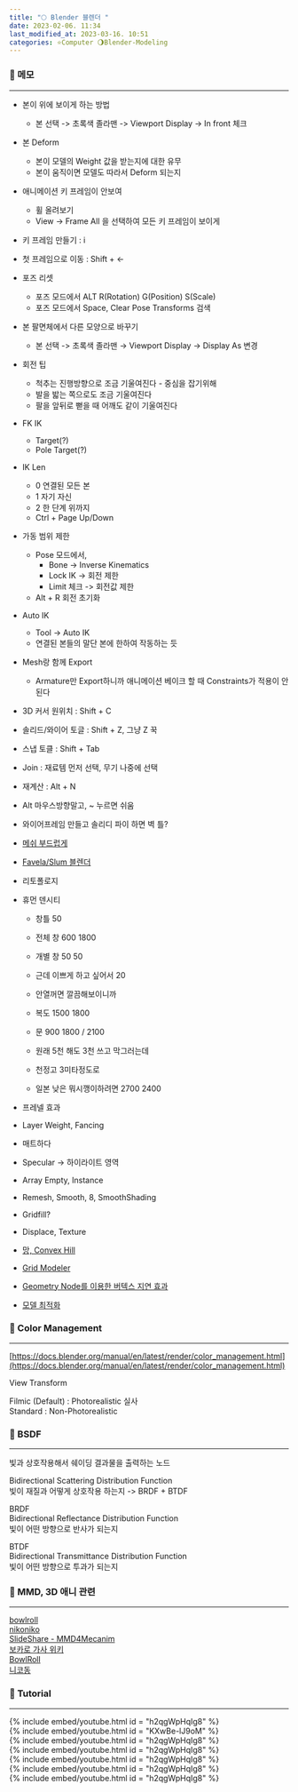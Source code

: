 ```yaml
---
title: "🌕 Blender 블렌더 "
date: 2023-02-06. 11:34
last_modified_at: 2023-03-16. 10:51
categories: ⭐Computer 🌖Blender-Modeling
---
```


### 💫 메모

---

- 본이 위에 보이게 하는 방법
  - 본 선택 -> 초록색 졸라맨 -> Viewport Display -> In front 체크

- 본 Deform
  - 본이 모델의 Weight 값을 받는지에 대한 유무
  - 본이 움직이면 모델도 따라서 Deform 되는지

- 애니메이션 키 프레임이 안보여
  - 휠 올려보기
  - View -> Frame All 을 선택하여 모든 키 프레임이 보이게

- 키 프레임 만들기 : i
- 첫 프레임으로 이동 : Shift + ←

- 포즈 리셋
  - 포즈 모드에서 ALT R(Rotation) G(Position) S(Scale)
  - 포즈 모드에서 Space, Clear Pose Transforms 검색

- 본 팔면체에서 다른 모양으로 바꾸기
  - 본 선택 -> 초록색 졸라맨 → Viewport Display → Display As 변경

- 회전 팁
  - 척추는 진행방향으로 조금 기울여진다 - 중심을 잡기위해
  - 발을 밟는 쪽으로도 조금 기울여진다
  - 팔을 앞뒤로 뻗을 때 어깨도 같이 기울여진다

- FK IK
  - Target(?)
  - Pole Target(?)

- IK Len
  - 0 연결된 모든 본
  - 1 자기 자신
  - 2 한 단계 위까지
  - Ctrl + Page Up/Down

- 가동 범위 제한
  - Pose 모드에서,
    - Bone -> Inverse Kinematics
    - Lock IK -> 회전 제한
    - Limit 체크 -> 회전값 제한
  - Alt + R 회전 초기화

- Auto IK
  - Tool -> Auto IK
  - 연결된 본들의 말단 본에 한하여 작동하는 듯

- Mesh랑 함께 Export
  - Armature만 Export하니까 애니메이션 베이크 할 때 Constraints가 적용이 안된다

- 3D 커서 원위치 : Shift + C
- 솔리드/와이어 토글 : Shift + Z, 그냥 Z 꾹
- 스냅 토클 : Shift + Tab
- Join : 재료템 먼저 선택, 무기 나중에 선택
- 재계산 : Alt + N
- Alt 마우스방향말고, ~ 누르면 쉬움
- 와이어프레임 만들고 솔리디 파이 하면 벽 틀?

- [메쉬 부드럽게](https://longtime0423.postype.com/post/10045292)

- [Favela/Slum 블렌더](https://barell4.gumroad.com/l/favelagenerator?recommended_by=search&_ga=2.134772723.349083529.1661141255-339463231.1661141255&_gl=1*dqamgw*_ga*MzM5NDYzMjMxLjE2NjExNDEyNTU.*_ga_6LJN6D94N6*MTY2MTI0ODkzOC4xMC4xLjE2NjEyNDkyNzAuMC4wLjA)

- 리토폴로지

- 휴먼 덴시티
  - 창틀 50
  - 전체 창 600 1800
  - 개별 창 50 50
  - 근데 이쁘게 하고 싶어서 20
  - 안열꺼면 깔끔해보이니까

  - 복도 1500 1800
  - 문 900 1800 / 2100
  - 원래 5천 해도 3천 쓰고 막그러는데
  - 천정고 3미타정도로
  - 일본 낮은 뭐시깽이하려면 2700 2400

- 프레넬 효과
- Layer Weight, Fancing
- 매트하다
- Specular -> 하이라이트 영역

- Array Empty, Instance
- Remesh, Smooth, 8, SmoothShading
- Gridfill?
- Displace, Texture

- [망, Convex Hill](https://twitter.com/passivestar_/status/1668896616269373440?s=20)

- [Grid Modeler](https://twitter.com/vtuberkaibou/status/1668906132788658176?s=20)

- [Geometry Node를 이용한 버텍스 지연 효과](https://twitter.com/junkie_junkyard/status/1658257455481069568?s=20)

- [모델 최적화](https://twitter.com/Ron3550Maca/status/1673614921865764864?s=20)

### 💫 Color Management

---

[https://docs.blender.org/manual/en/latest/render/color_management.html](https://docs.blender.org/manual/en/latest/render/color_management.html)  

View Transform  

Filmic (Default) : Photorealistic 실사  
Standard : Non-Photorealistic  

### 💫 BSDF

---

빛과 상호작용해서 쉐이딩 결과물을 출력하는 노드  

Bidirectional Scattering Distribution Function  
빛이 재질과 어떻게 상호작용 하는지 -> BRDF + BTDF  

BRDF  
Bidirectional Reflectance Distribution Function  
빛이 어떤 방향으로 반사가 되는지  

BTDF  
Bidirectional Transmittance  Distribution Function  
빛이 어떤 방향으로 투과가 되는지  

### 💫 MMD, 3D 애니 관련

---

[bowlroll](https://bowlroll.net/file/204008)  
[nikoniko](https://www.nicovideo.jp/watch/sm36186539)  
[SlideShare - MMD4Mecanim](https://www.slideshare.net/flashscope/mmd-unity1)  
[보카로 가사 위키](http://vocaro.wikidot.com/please-darling)  
[BowlRoll](https://bowlroll.net/file/286416)  
[니코동](https://www.nicovideo.jp/watch/sm29131518)  

### 💫 Tutorial

---

{% include embed/youtube.html id = "h2qgWpHqIg8" %}  
{% include embed/youtube.html id = "KXwBe-lJ9oM" %}  
{% include embed/youtube.html id = "h2qgWpHqIg8" %}  
{% include embed/youtube.html id = "h2qgWpHqIg8" %}  
{% include embed/youtube.html id = "h2qgWpHqIg8" %}  
{% include embed/youtube.html id = "h2qgWpHqIg8" %}  
{% include embed/youtube.html id = "h2qgWpHqIg8" %}  